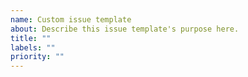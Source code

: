 ```yaml
---
name: Custom issue template
about: Describe this issue template's purpose here.
title: ""
labels: ""
priority: ""
---
```

